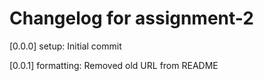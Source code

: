 # Changelog for assignment-2

[0.0.0] setup: Initial commit

[0.0.1] formatting: Removed old URL from README
